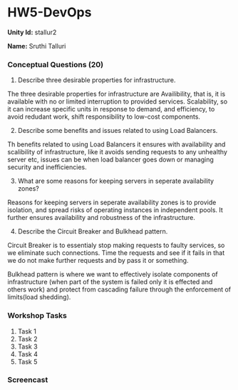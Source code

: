 # HW5-DevOps

**Unity Id:** stallur2

**Name:** Sruthi Talluri 

### Conceptual Questions (20)

1. Describe three desirable properties for infrastructure.

The three desirable properties for infrastructure are Availibility, that is, it is available with no or limited interruption to provided services. Scalability, so it can increase specific units in response to demand, and efficiency, to avoid redudant work, shift responsibility to low-cost components. 

2. Describe some benefits and issues related to using Load Balancers.

Th benefits related to using Load Balancers it ensures with availability and scalibility of infrastructure, like it avoids sending requests to any unhealthy server etc, issues can be when load balancer goes down or managing security and inefficiencies. 

3. What are some reasons for keeping servers in seperate availability zones?

Reasons for keeping servers in seperate availability zones is to provide isolation, and spread risks of operating instances in independent pools. It further ensures availability and robustness of the infrastructure. 

4. Describe the Circuit Breaker and Bulkhead pattern.

Circuit Breaker is to essentialy stop making requests  to faulty services, so we eliminate such connections. Time the requests and see if it fails in that we do not make further requests and by pass it or something. 
 
Bulkhead pattern is where we want to effectively isolate components of infrastructure (when part of the system is failed only it is effected and others work) and protect from cascading failure through the enforcement of limits(load shedding). 

### Workshop Tasks 

1. Task 1
2. Task 2
3. Task 3
4. Task 4
5. Task 5

### Screencast 

